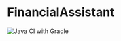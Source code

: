 # FinancialAssistant

![Java CI with Gradle](https://github.com/dklages20/FinancialAssistant/workflows/Java%20CI%20with%20Gradle/badge.svg?branch=master)
